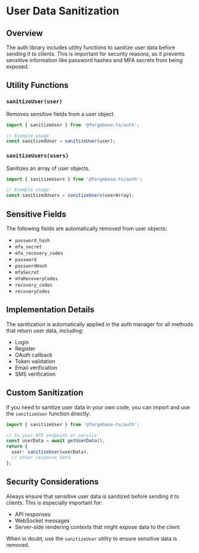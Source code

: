 # User Data Sanitization

## Overview

The auth library includes utility functions to sanitize user data before sending it to clients. This is important for security reasons, as it prevents sensitive information like password hashes and MFA secrets from being exposed.

## Utility Functions

### `sanitizeUser(user)`

Removes sensitive fields from a user object.

```typescript
import { sanitizeUser } from '@forgebase-ts/auth';

// Example usage
const sanitizedUser = sanitizeUser(user);
```

### `sanitizeUsers(users)`

Sanitizes an array of user objects.

```typescript
import { sanitizeUsers } from '@forgebase-ts/auth';

// Example usage
const sanitizedUsers = sanitizeUsers(userArray);
```

## Sensitive Fields

The following fields are automatically removed from user objects:

- `password_hash`
- `mfa_secret`
- `mfa_recovery_codes`
- `password`
- `passwordHash`
- `mfaSecret`
- `mfaRecoveryCodes`
- `recovery_codes`
- `recoveryCodes`

## Implementation Details

The sanitization is automatically applied in the auth manager for all methods that return user data, including:

- Login
- Register
- OAuth callback
- Token validation
- Email verification
- SMS verification

## Custom Sanitization

If you need to sanitize user data in your own code, you can import and use the `sanitizeUser` function directly:

```typescript
import { sanitizeUser } from '@forgebase-ts/auth';

// In your API endpoint or service
const userData = await getUserData();
return {
  user: sanitizeUser(userData),
  // other response data
};
```

## Security Considerations

Always ensure that sensitive user data is sanitized before sending it to clients. This is especially important for:

- API responses
- WebSocket messages
- Server-side rendering contexts that might expose data to the client

When in doubt, use the `sanitizeUser` utility to ensure sensitive data is removed.
